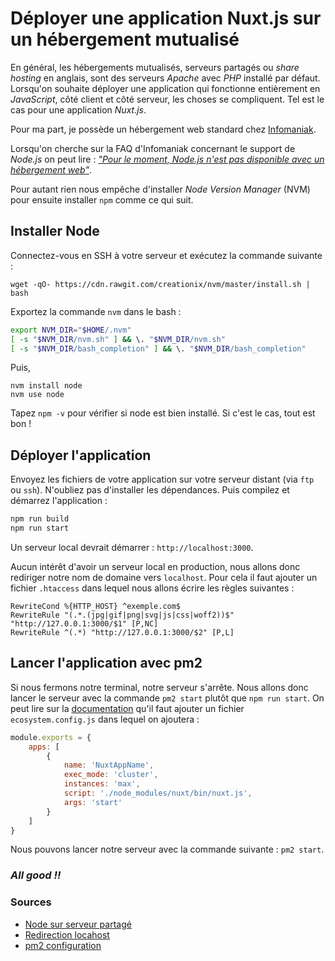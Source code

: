 # Déployer une application Nuxt.js sur un hébergement mutualisé

En général, les hébergements mutualisés, serveurs partagés ou _share hosting_ en anglais, sont des serveurs _Apache_ avec _PHP_ installé par défaut. Lorsqu'on souhaite déployer une application qui fonctionne entièrement en _JavaScript_, côté client et côté serveur, les choses se compliquent. Tel est le cas pour une application _Nuxt.js_.

Pour ma part, je possède un hébergement web standard chez [Infomaniak](https://infomaniak.com).

Lorsqu'on cherche sur la FAQ d'Infomaniak concernant le support de _Node.js_ on peut lire : [_"Pour le moment, Node.js n'est pas disponible avec un hébergement web"_](https://www.infomaniak.com/fr/support/faq/2052/support-de-nodejs).

Pour autant rien nous empêche d'installer _Node Version Manager_ (NVM) pour ensuite installer `npm` comme ce qui suit.

## Installer Node
Connectez-vous en SSH à votre serveur et exécutez la commande suivante :

```
wget -qO- https://cdn.rawgit.com/creationix/nvm/master/install.sh | bash
```

Exportez la commande `nvm` dans le bash :

```bash
export NVM_DIR="$HOME/.nvm"
[ -s "$NVM_DIR/nvm.sh" ] && \. "$NVM_DIR/nvm.sh"
[ -s "$NVM_DIR/bash_completion" ] && \. "$NVM_DIR/bash_completion"
```

Puis,

```
nvm install node
nvm use node
```

Tapez `npm -v` pour vérifier si node est bien installé. Si c'est le cas, tout est bon !

## Déployer l'application
Envoyez les fichiers de votre application sur votre serveur distant (via `ftp` ou `ssh`). N'oubliez pas d'installer les dépendances. Puis compilez et démarrez l'application :
```bash
npm run build
npm run start
```
Un serveur local devrait démarrer : `http://localhost:3000`.

Aucun intérêt d'avoir un serveur local en production, nous allons donc rediriger notre nom de domaine vers `localhost`. Pour cela il faut ajouter un fichier `.htaccess` dans lequel nous allons écrire les règles suivantes :

```htaccess
RewriteCond %{HTTP_HOST} ^exemple.com$
RewriteRule "(.*.(jpg|gif|png|svg|js|css|woff2))$" "http://127.0.0.1:3000/$1" [P,NC]
RewriteRule ^(.*) "http://127.0.0.1:3000/$2" [P,L]
```

## Lancer l'application avec pm2
Si nous fermons notre terminal, notre serveur s'arrête. Nous allons donc lancer le serveur avec la commande `pm2 start` plutôt que `npm run start`. On peut lire sur la [documentation](https://nuxtjs.org/docs/2.x/deployment/deployment-pm2) qu'il faut ajouter un fichier `ecosystem.config.js` dans lequel on ajoutera :

```js
module.exports = {
    apps: [
        {
            name: 'NuxtAppName',
            exec_mode: 'cluster',
            instances: 'max',
            script: './node_modules/nuxt/bin/nuxt.js',
            args: 'start'
        }
    ]
}
```

Nous pouvons lancer notre serveur avec la commande suivante : `pm2 start`.

### _All good !!_

### Sources
- [Node sur serveur partagé](https://stackoverflow.com/questions/33322946/install-nodejs-on-shared-server])
- [Redirection locahost](https://stackoverflow.com/questions/56054713/nuxt-js-server-deployment-how-to-redirect-url-to-localhost3000-using-htaccess)
- [pm2 configuration](https://nuxtjs.org/docs/2.x/deployment/deployment-pm2)
